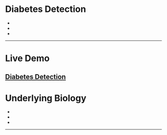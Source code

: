 # Diabetes Detection
-
-
-
---
# Live Demo
[Diabetes Detection](https://reliance-fyp.github.io/Diabetes-Detection/)
---

# Underlying Biology
-
-
-
---
